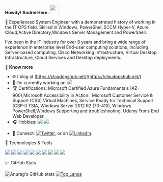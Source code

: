 **Howdy! Andrei Here.** <img src="https://raw.githubusercontent.com/MartinHeinz/MartinHeinz/master/wave.gif" width="30px">


🏢 Experienced System Engineer with a demonstrated history of working in the IT OPS field. Skilled in Windows, PowerShell,SCCM,Hyper-V, Azure Cloud,Active Directory,Windows Server Management and PowerShell.

I’ve been in the IT industry for over 8 years and bring a wide range of experience in enterprise level End-user computing solutions, including Server-based computing, Cisco Networking Infrastructure, Virtual Desktop Infrastructure, Cloud Services and Desktop deployments. 

📰 **Know more**

- 🌐 I blog at [https://cloudopshub.net/](https://cloudopshub.net/)
- 🔭 I’m currently working on ![](https://img.shields.io/badge/microsoft%20azure-0089D6?style=for-the-badge&logo=microsoft-azure&logoColor=white)
- 🏆 Certifications: Microsoft Certified Azure Fundamentals (AZ-900),Microsoft Accessibility in Action
, Microsoft Customer Service & Support (CSS) Virtual Machines, Service Ready for Technical Support (CSP-I) TSIA, Windows Server 2012 R2 (70-410), Windows PowerShell,Windows Supporting and troubleshooting, Udemy Front-End Web Developer.
- 🎧 Hobbies: ![](https://img.shields.io/badge/Spotify-1ED760?&style=for-the-badge&logo=spotify&logoColor=white) ![](https://img.shields.io/badge/Steam-000000?style=for-the-badge&logo=steam&logoColor=white)
<!-- Actual text -->

- 💬 Connect:  [![Twitter][1.2]][1], or on [![LinkedIn][3.2]][3].

<!-- Icons -->

[1.2]: https://img.shields.io/badge/Twitter-1DA1F2?style=for-the-badge&logo=twitter&logoColor=white
 (twitter icon without padding)
[3.2]: https://img.shields.io/badge/LinkedIn-0077B5?style=for-the-badge&logo=linkedin&logoColor=white
 (LinkedIn icon without padding)

<!-- Links to your social media accounts -->

[1]: https://twitter.com/AndreiPintica
[3]: https://www.linkedin.com/in/andreipintica/

🔧 Technologies & Tools
 
 ![](https://img.shields.io/badge/OS-Linux-informational?style=flat&logo=Linux&logoColor=white&color=2bbc8a)  ![](https://img.shields.io/badge/OS-Windows-informational?style=flat&logo=Microsoft&logoColor=white&color=2bbc8a) ![](https://img.shields.io/badge/OS-RedHatLinux-informational?style=flat&logo=Redhat&logoColor=white&color=2bbc8a) ![](https://img.shields.io/badge/OS-SuseLinux-informational?style=flat&logo=Suse&logoColor=white&color=2bbc8a) ![](https://img.shields.io/badge/OS-UbuntuLinux-informational?style=flat&logo=Ubuntu&logoColor=white&color=2bbc8a) ![](https://img.shields.io/badge/OS-CentOSLinux-informational?style=flat&logo=CentOS&logoColor=white&color=2bbc8a) ![](https://img.shields.io/badge/Code-VisualStudioCode-informational?style=flat&logo=VisualStudioCode&logoColor=white&color=2bbc8a)  ![](https://img.shields.io/badge/Code-PowerShell-informational?style=flat&logo=PowerShell&logoColor=white&color=2bbc8a) ![](https://img.shields.io/badge/Code-Terraform-informational?style=flat&logo=Terraform&logoColor=white&color=2bbc8a) ![](https://img.shields.io/badge/Cloud-MicrosoftAzure-informational?style=flat&logo=MicrosoftAzure&logoColor=white&color=2bbc8a) 

📈 GitHub Stats

![Anurag's GitHub stats](https://github-readme-stats.vercel.app/api?username=andreipintica&show_icons=true) [![Top Langs](https://github-readme-stats.vercel.app/api/top-langs/?username=andreipintica)](https://github.com/andreipintica/github-readme-stats)





